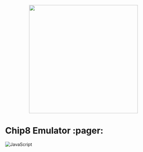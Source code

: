 <p align='center'>
<img width="350"  src="https://github.com/mhimanshu712/chip8/blob/master/images/chip8.png" />
</p>
<h1>Chip8 Emulator :pager: </h1>

![JavaScript](https://img.shields.io/badge/-JavaScript-333333?style=flat&logo=javascript)

